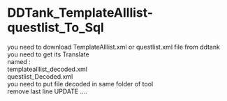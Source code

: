 # DDTank_TemplateAlllist-questlist_To_Sql
you need to download TemplateAlllist.xml or questlist.xml file from ddtank you need to get its Translate
<br />
named : <br />
templatealllist_decoded.xml
<br />
questlist_Decoded.xml
<br />
you need to put file decoded in same folder of tool
<br />
remove last line UPDATE ....
